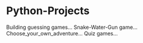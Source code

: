 # Python-Projects
Building guessing games...
Snake-Water-Gun game...
Choose_your_own_adventure...
Quiz games...
